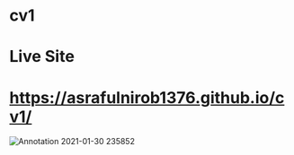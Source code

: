 # cv1
# Live Site
# https://asrafulnirob1376.github.io/cv1/
![Annotation 2021-01-30 235852](https://user-images.githubusercontent.com/64266026/106364401-ee3a4480-6358-11eb-91f2-c5c53bb59f90.png)
